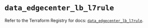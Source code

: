 # `data_edgecenter_lb_l7rule`

Refer to the Terraform Registry for docs: [`data_edgecenter_lb_l7rule`](https://registry.terraform.io/providers/edge-center/edgecenter/0.10.3/docs/data-sources/lb_l7rule).

